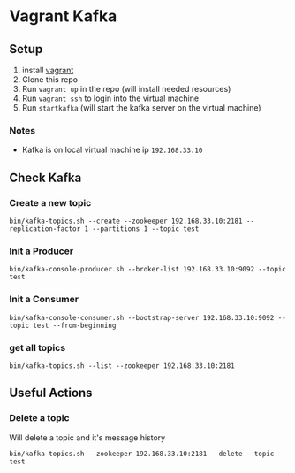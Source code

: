 # Vagrant Kafka

## Setup

1. install [vagrant](https://www.vagrantup.com/docs/installation/)
1. Clone this repo
1. Run `vagrant up` in the repo (will install needed resources)
1. Run `vagrant ssh` to login into the virtual machine
1. Run `startkafka` (will start the kafka server on the virtual machine)

### Notes

- Kafka is on local virtual machine ip `192.168.33.10`

## Check Kafka

### Create a new topic

```
bin/kafka-topics.sh --create --zookeeper 192.168.33.10:2181 --replication-factor 1 --partitions 1 --topic test
```

### Init a Producer

```
bin/kafka-console-producer.sh --broker-list 192.168.33.10:9092 --topic test
```

### Init a Consumer

```
bin/kafka-console-consumer.sh --bootstrap-server 192.168.33.10:9092 --topic test --from-beginning
```

### get all topics

```
bin/kafka-topics.sh --list --zookeeper 192.168.33.10:2181
```

## Useful Actions

### Delete a topic

Will delete a topic and it's message history

```
bin/kafka-topics.sh --zookeeper 192.168.33.10:2181 --delete --topic test
```
